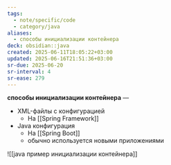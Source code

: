 ```yaml
---
tags:
  - note/specific/code
  - category/java
aliases:
  - способы инициализации контейнера
deck: obsidian::java
created: 2025-06-11T18:05:22+03:00
updated: 2025-06-16T21:51:36+03:00
sr-due: 2025-06-20
sr-interval: 4
sr-ease: 279
---
```


**способы инициализации контейнера**
—
- XML-файлы с конфигурацией
	- На [[Spring Framework]]
- Java конфигурация
	- На [[Spring Boot]]
	- обычно используется новыми приложениями

![[java пример инициализации контейнера]]
